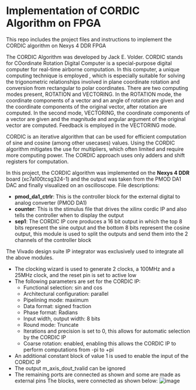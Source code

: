 # Implementation of CORDIC Algorithm on FPGA
This repo includes the project files and instructions to implement the CORDIC algorithm on Nexys 4 DDR FPGA

The CORDIC Algorithm was developed by Jack E. Volder. CORDIC stands for COordinate Rotation Digital Computer is a special-purpose digital computer for real-time airborne computation. In this computer, a unique computing technique is employed , which is especially suitable for solving the trigonometric relationships involved in plane coordinate rotation and conversion from rectangular to polar coordinates. There are two computing modes present, ROTATION and VECTORING. In the ROTATION mode, the coordinate components of a vector and an angle of rotation are given and the coordinate components of the original vector, after rotation are computed. In the second mode, VECTORING, the coordinate components of a vector are given and the magnitude and angular argument of the original vector are computed. Feedback is employed in the VECTORING mode.

CORDIC is an iterative algorithm that can be used for efficient computation of sine and cosine (among other usecases) values. Using the CORDIC algorithm mitigates the use for multipliers, which often limited and require more computing power. The CORDIC approach uses only adders and shift registers for computation.

In this project, the CORDIC algorithm was implemented on the **Nexys 4 DDR** board (xc7a100tcsg324-1) and the output was taken from the PMOD DA1 DAC and finally visualized on an oscilloscope.
File descriptions:

- **pmod_da1_ctrlr**: This is the controller block for the external digital to analog converter (PMOD DA1)
- **counter**: This is the stimulus file that drives the xilinx cordic IP and also tells the controller when to display the output
- **sep1**: The CORDIC IP core produces a 16 bit output in which the top 8 bits represent the sine output and the bottom 8 bits represent the cosine output, this module is used to split the outputs and send them into the 2 channels of the controller block

The Vivado design suite IP integrator was exclusively used to integrate all the above modules. 
- The clocking wizard is used to generate 2 clocks, a 100MHz and a 25MHz clock, and the reset pin is set to active low
- The following parameters are set for the CORDIC IP:
  - Functional selection: sin and cos
  - Architectural configuration: parallel
  - Pipelining mode: maximum
  - Data format: signed fraction
  - Phase format: Radians
  - Input width, output width: 8 bits
  - Round mode: Truncate
  - Iterations and precision is set to 0, this allows for automatic selection by the CORDIC IP
  - Coarse rotation: enabled, enabling this allows the CORDIC IP to perform computations from -pi to +pi
- An additional constant block of value 1 is used to enable the input of the CORDIC IP
- The output m_axis_dout_tvalid can be ignored
- The remaining ports are connected as shown and some are made as external pins
The blocks, were connected as shown below:
![image](https://github.com/HarshaPraneeth8/cordic_fpga/assets/72025415/381a2aa6-80cc-4642-8a36-a03f61c2d0dc)
